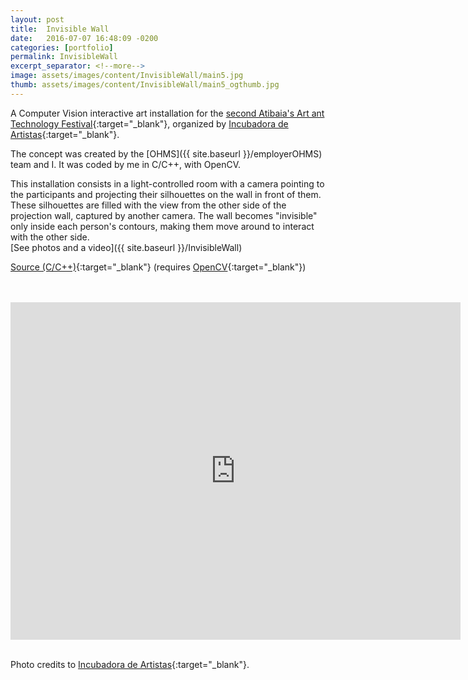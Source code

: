 ```yaml
---
layout: post
title:  Invisible Wall
date:   2016-07-07 16:48:09 -0200
categories: [portfolio]
permalink: InvisibleWall
excerpt_separator: <!--more-->
image: assets/images/content/InvisibleWall/main5.jpg
thumb: assets/images/content/InvisibleWall/main5_ogthumb.jpg
---
```

A Computer Vision interactive art installation for the [second Atibaia's Art ant Technology Festival](http://atibaia.flab.space/){:target="_blank"}, organized by [Incubadora de Artistas](http://www.incubadoradeartistas.com.br/){:target="_blank"}.

The concept was created by the [OHMS]({{ site.baseurl }}/employerOHMS) team and I. It was coded by me in <span class = "skill">C</span>/<span class = "skill">C++</span>, with <span class = "skill">OpenCV</span>.

This installation consists in a light-controlled room with a camera pointing to the participants and projecting their silhouettes on the wall in front of them. These silhouettes are filled with the view from the other side of the projection wall, captured by another camera. The wall becomes "invisible" only inside each person's contours, making them move around to interact with the other side.
<br>[See photos and a video]({{ site.baseurl }}/InvisibleWall)

[Source (C/C++)](https://github.com/anlutfi/invisiblewall){:target="_blank"} (requires [OpenCV](http://opencv.org/){:target="_blank"})
<!--more--><br><br>
<iframe src="https://player.vimeo.com/video/171016171?byline=0" width="720" height="540" frameborder="0" webkitallowfullscreen mozallowfullscreen allowfullscreen></iframe><br><br>

Photo credits to [Incubadora de Artistas](http://www.incubadoradeartistas.com.br/){:target="_blank"}.

<span class="image fit">
    <img src="{{ site.baseurl }}/assets/images/content/InvisibleWall/5.jpg" alt="" />
</span>
<span class="image fit">
    <img src="{{ site.baseurl }}/assets/images/content/InvisibleWall/7.jpg" alt="" />
</span>
<span class="image fit">
    <img src="{{ site.baseurl }}/assets/images/content/InvisibleWall/6.jpg" alt="" />
</span>
<span class="image fit">
    <img src="{{ site.baseurl }}/assets/images/content/InvisibleWall/3.jpg" alt="" />
</span>
<span class="image fit">
    <img src="{{ site.baseurl }}/assets/images/content/InvisibleWall/4.jpg" alt="" />
</span>
<span class="image fit">
    <img src="{{ site.baseurl }}/assets/images/content/InvisibleWall/1.jpg" alt="" />
</span>
<span class="image fit">
    <img src="{{ site.baseurl }}/assets/images/content/InvisibleWall/2.jpg" alt="" />
</span>


